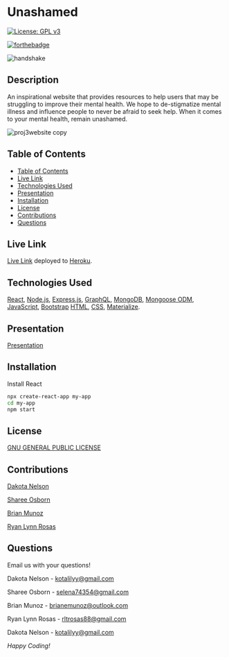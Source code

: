 # Unashamed

[![License: GPL v3](https://img.shields.io/badge/License-GPLv3-blue.svg)](https://www.gnu.org/licenses/gpl-3.0)

[![forthebadge](https://forthebadge.com/images/badges/built-with-love.svg)](https://forthebadge.com)

![handshake](https://user-images.githubusercontent.com/77229281/126027509-98be26ec-e3ac-4cab-8575-4c39b9910030.png)

## Description

An inspirational website that provides resources to help users that may be struggling to improve their mental health. We hope to de-stigmatize mental illness and influence people to never be afraid to seek help. When it comes to your mental health, remain unashamed.

![proj3website copy](https://user-images.githubusercontent.com/77229281/126857483-48265987-6504-44fc-8fb3-7f14c9541a87.png)


## Table of Contents

  - [Table of Contents](#table-of-contents)
  - [Live Link](#live-link)
  - [Technologies Used](#technologies-used)
  - [Presentation](#presentation)
  - [Installation](#installation)
  - [License](#license)
  - [Contributions](#contributions)
  - [Questions](#questions)

## Live Link

[Live Link](https://unashamed1.herokuapp.com/) deployed to [Heroku](https://www.heroku.com/).

## Technologies Used

[React](https://reactjs.org/), [Node.js](https://nodejs.org/en/), [Express.js](https://expressjs.com/), [GraphQL](https://graphql.org/), [MongoDB](https://www.mongodb.com/), [Mongoose ODM](https://mongoosejs.com/), [JavaScript](https://www.javascript.com/), [Bootstrap](https://getbootstrap.com/) [HTML](https://www.w3schools.com/html/), [CSS](https://www.w3schools.com/css/), [Materialize](https://materializecss.com/).

## Presentation

[Presentation](https://docs.google.com/presentation/d/1dk8mYts0dUHOkhnKTmkXE_HKpDe0P1lLNDQyOzpWKQ0/edit?usp=sharing)

## Installation

Install React 

```bash
npx create-react-app my-app
cd my-app 
npm start
```

## License

[GNU GENERAL PUBLIC LICENSE](https://www.gnu.org/licenses/gpl-3.0.en.html)

## Contributions

[Dakota Nelson](https://github.com/kotalilyy)

[Sharee Osborn](https://github.com/ShareeO)

[Brian Munoz](https://github.com/BMunoz87)

[Ryan Lynn Rosas](https://github.com/rltrosas88)

## Questions

Email us with your questions! 

Dakota Nelson - kotalilyy@gmail.com

Sharee Osborn - selena74354@gmail.com 

Brian Munoz - brianemunoz@outlook.com

Ryan Lynn Rosas - rltrosas88@gmail.com

Dakota Nelson - kotalilyy@gmail.com

_Happy Coding!_
